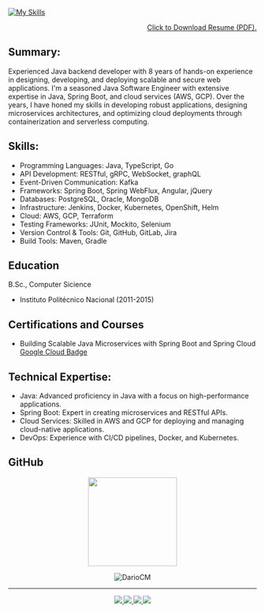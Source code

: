 [![My Skills](https://skillicons.dev/icons?i=go,java,spring,kafka,docker,kubernetes,gradle,gcp,aws&theme=dark)](https://skillicons.dev)

<p align="right">
<a href="Resume-Carlos-Dario-Castaneda-Mendoza.pdf" class="button" download>Click to Download Resume (PDF).</a>
</p>

## Summary:
Experienced Java backend developer with 8 years of hands-on experience in designing, developing, and deploying scalable and secure web applications. I'm a seasoned Java Software Engineer with extensive expertise in Java, Spring Boot, and cloud services (AWS, GCP). Over the years, I have honed my skills in developing robust applications, designing microservices architectures, and optimizing cloud deployments through containerization and serverless computing.

## Skills:
- Programming Languages: Java, TypeScript, Go
- API Development: RESTful, gRPC, WebSocket, graphQL
- Event-Driven Communication: Kafka
- Frameworks: Spring Boot, Spring WebFlux, Angular, jQuery
- Databases: PostgreSQL, Oracle, MongoDB
- Infrastructure: Jenkins, Docker, Kubernetes, OpenShift, Helm
- Cloud: AWS, GCP, Terraform
- Testing Frameworks: JUnit, Mockito, Selenium
- Version Control & Tools: Git, GitHub, GitLab, Jira
- Build Tools: Maven, Gradle

## Education			        		
B.Sc., Computer Sicience
- Instituto Politécnico Nacional (2011-2015)

## Certifications and Courses 
- Building Scalable Java Microservices with Spring Boot and Spring Cloud
  [Google Cloud Badge](https://www.cloudskillsboost.google/public_profiles/9f9df24e-f0e3-44ca-ba00-58a21c93a8b2/badges/9832641)

## Technical Expertise:
- Java: Advanced proficiency in Java with a focus on high-performance applications.
- Spring Boot: Expert in creating microservices and RESTful APIs.
- Cloud Services: Skilled in AWS and GCP for deploying and managing cloud-native applications.
- DevOps: Experience with CI/CD pipelines, Docker, and Kubernetes.

## GitHub
<p align="center">
<a href="https://github.com/DarioCM">
  <img height="180em" src="https://github-readme-stats-eight-theta.vercel.app/api/top-langs/?username=DarioCM&layout=compact&langs_count=8&theme=nord"/>
</a>
</p>
<p align="center"> <img src="https://komarev.com/ghpvc/?username=DarioCM&label=Profile%20views&color=0e75b6&style=flat" alt="DarioCM" /> </p>


<hr>

<div class="footer border-top border-gray-light mt-5 pt-3 text-right text-gray" id="badges" align="center"><small>
  <a href="https://www.linkedin.com/in/carlos-dario-castaneda-mendoza/">
    <img src="https://img.shields.io/badge/Linkedin-0077B5?style=for-the-badge&logo=Linkedin&logoColor=ffffff">
  </a>
  <a href="mailto:dario20049@gmail.com">
    <img src="https://img.shields.io/badge/Gmail-D44638?style=for-the-badge&logo=gmail&logoColor=ffffff">
  </a>
  <a href="https://medium.com/@dario_85947">
    <img src="https://img.shields.io/badge/Medium-000000?style=for-the-badge&logo=Medium">
  </a>
  <a href="https://leetcode.com/u/DarioCM/">
    <img src="https://img.shields.io/badge/LeetCode-000000?style=for-the-badge&logo=LeetCode&logoColor=#d16c06">
  </a>
  <!-- 
  <a href="https://wa.me/525585324557" title="Whatsapp">
    <img alt="whatsapp"  src="https://img.shields.io/badge/WhatsApp-25D366?style=for-the-badge&logo=whatsapp&logoColor=white" />
  </a>
  -->
  <!-- <a href="https://github.com/DarioCM/">
    <img src="https://img.shields.io/badge/GitHub-000000?style=for-the-badge&logo=GitHub&logoColor=#d16c06">
  </a> -->
</small>
</div>

